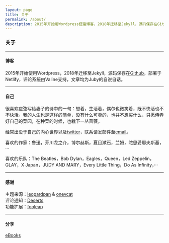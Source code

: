 ```yaml
---
layout: page 
title: 关于
permalink: /about/
description: 2015年开始用Wordpress搭建博客，2018年迁移至Jekyll，源码保存在Github，部署于Netlify，评论系统由Valine支持，文章均为Juby的自说自话。
---
```


### 关于

------------------

#### 博客

2015年开始使用Wordpress，2018年迁移至Jekyll，源码保存在[Github](https://github.com/jubyshu/nagisaao)，部署于Netlify，评论系统由Valine支持，文章均为Juby的自说自话。

-------------------

#### 自己

很喜欢痖弦写给妻子的诗中的一句：想着，生活着，偶尔也微笑着，既不快活也不不快活。我的人生也是这样的简单，没有什么可卖的，也并不想买什么，只愿侍弄好自己的菜园，在种菜的时候，也栽下一丛蔷薇。

经常出没于自己的内心世界以及[twitter](https://twitter.com/jubyshu)，联系请发邮件至[email](mailto:juby@jubeny.com)。

喜欢的作家：鲁迅，芥川龙之介，博尔赫斯，夏目漱石，兰姆，陀思妥耶夫斯基，···

喜欢的乐队：The Beatles，Bob Dylan，Eagles，Queen，Led Zeppelin，GLAY，X Japan，JUDY AND MARY，Every Little Thing，Do As Infinity，···

-------------------

#### 感谢

主题来源：[leopardpan](https://github.com/leopardpan/leopardpan.github.io/) & [onevcat](https://github.com/onevcat/vno-jekyll)  
评论通知：[Deserts](https://deserts.io/valine-admin-document/)  
功能扩展：[fooleap](https://blog.fooleap.org/)

-------------------

#### 分享

[eBooks](https://nx8272.your-storageshare.de/s/odcTwfK2zC86LWS)
